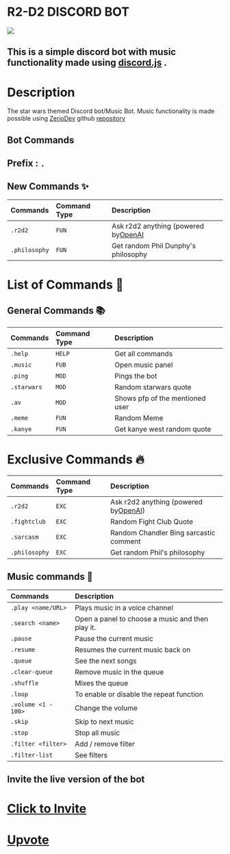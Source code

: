 # R2-D2 DISCORD BOT                         
<img src="https://i.imgur.com/7Mb8CAT.png" style="text-align: center;">

##  This is a simple discord bot with music functionality made using [discord.js](https://discord.js.org/#/) .
#

# Description
The star wars themed Discord bot/Music Bot.
Music functionality is made possible using
[ZerioDev](https://github.com/ZerioDev) github [repository](https://github.com/ZerioDev/Music-bot) 

## Bot Commands

## Prefix  :   `.`

## New Commands ✨
| Commands         | Command Type     | Description                                                              |
| :----------------| :----------------| :------------------------------------------------------------------------|
| `.r2d2`          | `FUN`            | Ask r2d2 anything (powered by[OpenAI](https://beta.openai.com/overview)  |
| `.philosophy`    | `FUN`            | Get random Phil Dunphy's philosophy                                      |
# List of Commands 📁

## General Commands 📚
| Commands       | Command Type     | Description                           |
| :--------------| :----------------| :-------------------------------------|
| `.help`        | `HELP`           | Get all commands                      |
| `.music`       | `FUB`            | Open music panel                      |
| `.ping`        | `MOD`            | Pings the bot                         |
| `.starwars`    | `MOD`            | Random starwars quote                 |
| `.av`          | `MOD`            | Shows pfp of the mentioned user       |
| `.meme`        | `FUN`            | Random Meme                           |
| `.kanye`       | `FUN`            | Get kanye west random quote           |

# Exclusive Commands 🔥
| Commands       | Command Type     | Description                                                              |
| :--------------| :----------------| :------------------------------------------------------------------------|
| `.r2d2`        | `EXC`            | Ask r2d2 anything (powered by[OpenAI](https://beta.openai.com/overview)) |
| `.fightclub`   | `EXC`            | Random Fight Club Quote                                                  |
| `.sarcasm`     | `EXC`            | Random Chandler Bing sarcastic comment                                   |
| `.philosophy`  | `EXC`            | Get random Phil's philosophy                                             |



## Music commands 🎵
| Commands              | Description                                      |
| :---------------------| :------------------------------------------------|
| `.play <name/URL>`    | Plays music in a voice channel                   |
| `.search <name>`      | Open a panel to choose a music and then play it. |
| `.pause`              | Pause the current music                          |
| `.resume`             | Resumes the current music back on                |
| `.queue`              | See the next songs                               |
| `.clear-queue`        | Remove music in the queue                        | 
| `.shuffle`            | Mixes the queue                                  |
| `.loop`               | To enable or disable the repeat function         |
| `.volume <1 - 100>`   | Change the volume                                |
| `.skip`               | Skip to next music                               |
| `.stop`               | Stop all music                                   |
| `.filter <filter>`    | Add / remove filter                              |
| `.filter-list`        | See filters                                      |


## Invite the live version of the bot
# [Click to Invite](https://discord.com/api/oauth2/authorize?client_id=854977056022331423&permissions=8&scope=bot)

# [Upvote](https://top.gg/bot/854977056022331423/vote)